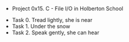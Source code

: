 * Project 0x15. C - File I/O in Holberton School
- Task 0. Tread lightly, she is near
- Task 1. Under the snow
- Task 2. Speak gently, she can hear